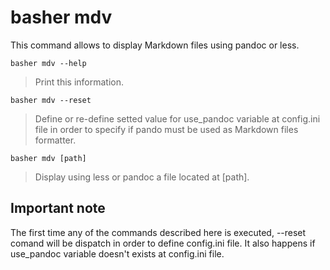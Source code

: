 # basher mdv

This command allows to display Markdown files using pandoc or less.

`basher mdv --help`

> Print this information.

`basher mdv --reset`

> Define or re-define setted value for use_pandoc variable at config.ini file in order to specify if pando must be used as Markdown files formatter.

`basher mdv [path]`

> Display using less or pandoc a file located at [path].

## Important note

The first time any of the commands described here is executed, --reset comand will be dispatch in order to define config.ini file. It also happens if use_pandoc variable doesn't exists at config.ini file.
